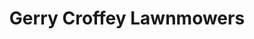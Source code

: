 ---
title: "Gerry Croffey Lawnmowers"
address: "Killure Ahascragh Ballinasloe Co. Galway"
tel: "(090)9688840"
county: "Galway"
category: "Go Karting"
type: "Content"
lat: "53.36005"
lng: "-8.30266"
---